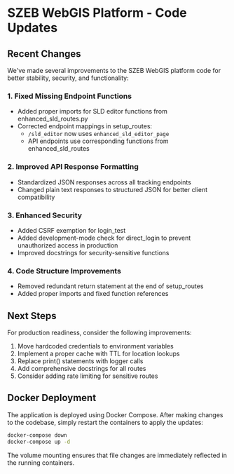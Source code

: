 # SZEB WebGIS Platform - Code Updates

## Recent Changes

We've made several improvements to the SZEB WebGIS platform code for better stability, security, and functionality:

### 1. Fixed Missing Endpoint Functions

- Added proper imports for SLD editor functions from enhanced_sld_routes.py
- Corrected endpoint mappings in setup_routes:
  - `/sld_editor` now uses `enhanced_sld_editor_page`
  - API endpoints use corresponding functions from enhanced_sld_routes

### 2. Improved API Response Formatting

- Standardized JSON responses across all tracking endpoints
- Changed plain text responses to structured JSON for better client compatibility

### 3. Enhanced Security

- Added CSRF exemption for login_test
- Added development-mode check for direct_login to prevent unauthorized access in production
- Improved docstrings for security-sensitive functions

### 4. Code Structure Improvements

- Removed redundant return statement at the end of setup_routes
- Added proper imports and fixed function references

## Next Steps

For production readiness, consider the following improvements:

1. Move hardcoded credentials to environment variables
2. Implement a proper cache with TTL for location lookups
3. Replace print() statements with logger calls
4. Add comprehensive docstrings for all routes
5. Consider adding rate limiting for sensitive routes

## Docker Deployment

The application is deployed using Docker Compose. After making changes to the codebase, simply restart the containers to apply the updates:

```bash
docker-compose down
docker-compose up -d
```

The volume mounting ensures that file changes are immediately reflected in the running containers.
